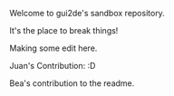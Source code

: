 

Welcome to gui2de's sandbox repository.

It's the place to break things!

Making some edit here.

Juan's Contribution: :D

Bea's contribution to the readme.
